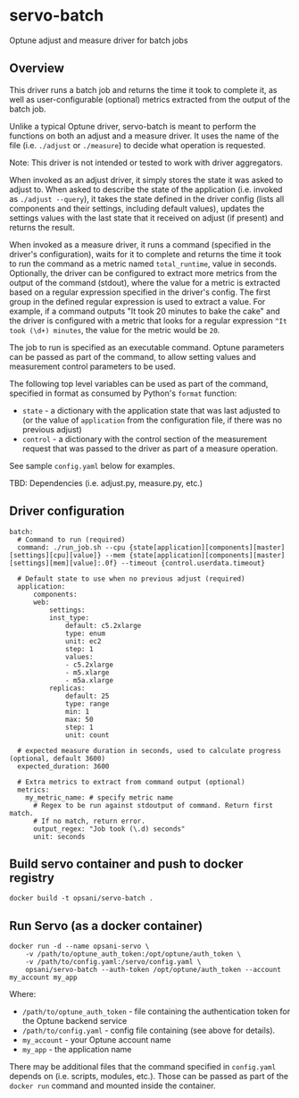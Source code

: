 # servo-batch
Optune adjust and measure driver for batch jobs

## Overview
This driver runs a batch job and returns the time it took to complete it, as well as user-configurable (optional) metrics extracted from the output of the batch job.

Unlike a typical Optune driver, servo-batch is meant to perform the functions on both an adjust and a measure driver. It uses the name of the file (i.e. `./adjust` or `./measure`) to decide what operation is requested.

Note: This driver is not intended or tested to work with driver aggregators.

When invoked as an adjust driver, it simply stores the state it was asked to adjust to. When asked to describe the state of the application (i.e. invoked as `./adjust --query`), it takes the state defined in the driver config (lists all components and their settings, including default values), updates the settings values with the last state that it received on adjust (if present) and returns the result.

When invoked as a measure driver, it runs a command (specified in the driver's configuration), waits for it to complete and returns the time it took to run the command as a metric named `total_runtime`, value in seconds. Optionally, the driver can be configured to extract more metrics from the output of the command (stdout), where the value for a metric is extracted based on a regular expression specified in the driver's config. The first group in the defined regular expression is used to extract a value. For example, if a command outputs "It took 20 minutes to bake the cake" and the driver is configured with a metric that looks for a regular expression `^It took (\d+) minutes`, the value for the metric would be `20`.

The job to run is specified as an executable command. Optune parameters can be passed as part of the  command, to allow setting values and measurement control parameters to be used.

The following top level variables can be used as part of the command, specified in format as consumed by Python's `format` function:
 - `state` - a dictionary with the application state that was last adjusted to (or the value of `application` from the configuration file, if there was no previous adjust)
 - `control` - a dictionary with the control section of the measurement request that was passed to the driver as part of a measure operation.

See sample `config.yaml` below for examples.

TBD: Dependencies (i.e. adjust.py, measure.py, etc.)

## Driver configuration
```
batch:
  # Command to run (required)
  command: ./run_job.sh --cpu {state[application][components][master][settings][cpu][value]} --mem {state[application][components][master][settings][mem][value]:.0f} --timeout {control.userdata.timeout}

  # Default state to use when no previous adjust (required)
  application:
      components:
      web:
          settings:
          inst_type:
              default: c5.2xlarge
              type: enum
              unit: ec2
              step: 1
              values:
              - c5.2xlarge
              - m5.xlarge
              - m5a.xlarge
          replicas:
              default: 25
              type: range
              min: 1
              max: 50
              step: 1
              unit: count

  # expected measure duration in seconds, used to calculate progress (optional, default 3600)
  expected_duration: 3600

  # Extra metrics to extract from command output (optional)
  metrics:
    my_metric_name: # specify metric name
      # Regex to be run against stdoutput of command. Return first match.
      # If no match, return error.
      output_regex: "Job took (\.d) seconds"
      unit: seconds
```

## Build servo container and push to docker registry
```
docker build -t opsani/servo-batch .
```

## Run Servo (as a docker container)
```
docker run -d --name opsani-servo \
    -v /path/to/optune_auth_token:/opt/optune/auth_token \
    -v /path/to/config.yaml:/servo/config.yaml \
    opsani/servo-batch --auth-token /opt/optune/auth_token --account my_account my_app
```

Where:
 * `/path/to/optune_auth_token` - file containing the authentication token for the Optune backend service
 * `/path/to/config.yaml` - config file containing (see above for details).
 * `my_account` - your Optune account name
 * `my_app` - the application name

There may be additional files that the command specified in `config.yaml` depends on (i.e. scripts, modules, etc.). Those can be passed as part of the `docker run` command and mounted inside the container.

